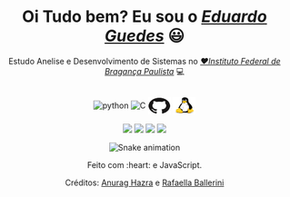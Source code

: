 <div>
  <h1 align="center">Oi Tudo bem? Eu sou o <a href="https://www.linkedin.com/in/eduardo-guedes-867749219/"><i>Eduardo Guedes</i></a> 😃️</h1>
  <p align="center">Estudo Anelise e Desenvolvimento de Sistemas no <a href="https://bra.ifsp.edu.br/"><i>❤️Instituto Federal de Bragança Paulista</i></a> 💻
  </a><br>
</div>


<div align="center" valign="top"><br>
  <img align="center" alt="python" height="35" width="35"src="https://img.icons8.com/dusk/344/python.png">
  <img align="center" alt="C" height="35" width="60" src="https://img.shields.io/badge/C-00599C?style=for-the-badge&logo=c&logoColor=white"
  <img align="center" alt="Django" height="35" width="110" src="https://img.shields.io/badge/Django-092E20?style=for-the-badge&logo=django&logoColor=white">
  <img align="center" alt="github" height="30" width="40" src="https://raw.githubusercontent.com/devicons/devicon/master/icons/github/github-original.svg"> 
  <img align="center" alt="Win" height="30" width="40" src="https://raw.githubusercontent.com/devicons/devicon/master/icons/linux/linux-original.svg">
</div><br>

<div align="center">
  <a href="https://www.youtube.com/channel/UCViaNBT0SIeiVnZSEEtIfjw?sub_confirmation=1" target="_blank"><img src="https://img.shields.io/badge/YouTube-FF0000?style=for-the-badge&logo=youtube&logoColor=white" target="_blank"></a>
  <a href="https://www.instagram.com/edu.duduribeiro/" target="_blank"><img src="https://img.shields.io/badge/-Instagram-%23E4405F?style=for-the-badge&logo=instagram&logoColor=white" target="_blank"></a>
  <!-- <a href="https://www.facebook.com/pr.eduardoribeiro" target="_blank"><img src="https://img.shields.io/badge/Facebook-1877F2?style=for-the-badge&logo=facebook&logoColor=white" target="_blank"></a>  -->
  <a href="https://www.linkedin.com/in/edududuribeiro/" target="_blank"><img src="https://img.shields.io/badge/-LinkedIn-%230077B5?style=for-the-badge&logo=linkedin&logoColor=white" target="_blank"></a> 
  <a href="mailto:eduardo.duduribeiro1@gmail.com"><img src="https://img.shields.io/badge/-Gmail-%23333?style=for-the-badge&logo=gmail&logoColor=white" target="_blank"></a>
</div>

<div align="center">
  
  ![Snake animation](https://github.com/danielbped/danielbped/blob/output/github-contribution-grid-snake.svg)
  
</div>

<div align="center">
  <p>Feito com :heart: e JavaScript.</p>
  <p>Créditos: <a href="https://github.com/anuraghazra/github-readme-stats">Anurag Hazra</a> e <a href="https://github.com/rafaballerini">Rafaella Ballerini</a></p>
</div>
